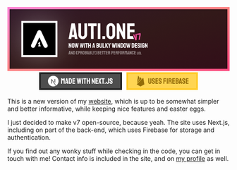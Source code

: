 <p align="center">
<img src=".READMEassets/banner.png" alt="AutiOne Website" />
<img src=".READMEassets/tags.png" alt="Made with Next.js • Uses Firebase" />
</p>

This is a new version of my [website](https://auti.one), which is up to be somewhat simpler and better informative, while keeping nice features and easter eggs.

I just decided to make v7 open-source, because yeah. The site uses Next.js, including on part of the back-end, which uses Firebase for storage and authentication.

If you find out any wonky stuff while checking in the code, you can get in touch with me! Contact info is included in the site, and on [my profile](https://github.com/autione) as well.
